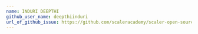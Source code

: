 ```yaml
---
name: INDURI DEEPTHI
github_user_name: deepthiinduri
url_of_github_issue: https://github.com/scaleracademy/scaler-open-source-september-challenge/issues/308
---
```

